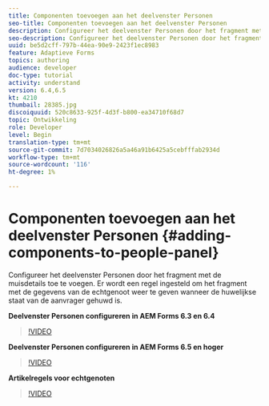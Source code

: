 ```yaml
---
title: Componenten toevoegen aan het deelvenster Personen
seo-title: Componenten toevoegen aan het deelvenster Personen
description: Configureer het deelvenster Personen door het fragment met de muisdetails toe te voegen. Er wordt een regel ingesteld om het fragment met de gegevens van de echtgenoot weer te geven wanneer de huwelijkse staat van de aanvrager gehuwd is.
seo-description: Configureer het deelvenster Personen door het fragment met de muisdetails toe te voegen. Er wordt een regel ingesteld om het fragment met de gegevens van de echtgenoot weer te geven wanneer de huwelijkse staat van de aanvrager gehuwd is.
uuid: be5d2cff-797b-44ea-90e9-2423f1ec8983
feature: Adaptieve Forms
topics: authoring
audience: developer
doc-type: tutorial
activity: understand
version: 6.4,6.5
kt: 4210
thumbail: 28385.jpg
discoiquuid: 520c8633-925f-4d3f-b800-ea34710f68d7
topic: Ontwikkeling
role: Developer
level: Begin
translation-type: tm+mt
source-git-commit: 7d7034026826a5a46a91b6425a5cebfffab2934d
workflow-type: tm+mt
source-wordcount: '116'
ht-degree: 1%

---
```



# Componenten toevoegen aan het deelvenster Personen {#adding-components-to-people-panel}

Configureer het deelvenster Personen door het fragment met de muisdetails toe te voegen. Er wordt een regel ingesteld om het fragment met de gegevens van de echtgenoot weer te geven wanneer de huwelijkse staat van de aanvrager gehuwd is.

**Deelvenster Personen configureren in AEM Forms 6.3 en 6.4**

>[!VIDEO](https://video.tv.adobe.com/v/22193?quality=9&learn=on)

**Deelvenster Personen configureren in AEM Forms 6.5 en hoger**

>[!VIDEO](https://video.tv.adobe.com/v/28385)

**Artikelregels voor echtgenoten**

>[!VIDEO](https://video.tv.adobe.com/v/22195?quality=9&learn=on)





